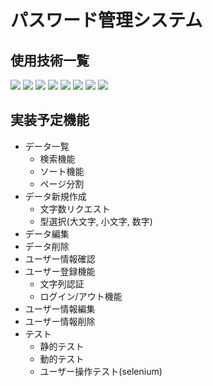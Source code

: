 # パスワード管理システム

## 使用技術一覧
<!-- front -->
<img src="https://img.shields.io/badge/-html5-E34F26.svg?logo=html5&style=for-the-badge">
<img src="https://img.shields.io/badge/-css3-1572B6.svg?logo=css3&style=for-the-badge">
<img src="https://img.shields.io/badge/-javascript-F7DF1E.svg?logo=javascript&style=for-the-badge">
<img src="https://img.shields.io/badge/-fontawesome-538DD7.svg?logo=fontawesome&style=for-the-badge">
<!-- back -->
<img src="https://img.shields.io/badge/-Python-F2C63C.svg?logo=python&style=for-the-badge">
<!-- framework -->
<img src="https://img.shields.io/badge/-Django-092E20.svg?logo=django&style=for-the-badge">
<!-- sql -->
<img src="https://img.shields.io/badge/-sqlite-003B57.svg?logo=sqlite&style=for-the-badge">
<!-- dev tool -->
<img src="https://img.shields.io/badge/-visualstudiocode-007ACC.svg?logo=visualstudiocode&style=for-the-badge">


## 実装予定機能
* データ一覧
    * 検索機能
    * ソート機能
    * ページ分割
* データ新規作成
    * 文字数リクエスト
    * 型選択(大文字, 小文字, 数字)
* データ編集
* データ削除
* ユーザー情報確認
* ユーザー登録機能
    * 文字列認証
    * ログイン/アウト機能
* ユーザー情報編集
* ユーザー情報削除
* テスト
    * 静的テスト
    * 動的テスト
    * ユーザー操作テスト(selenium)
